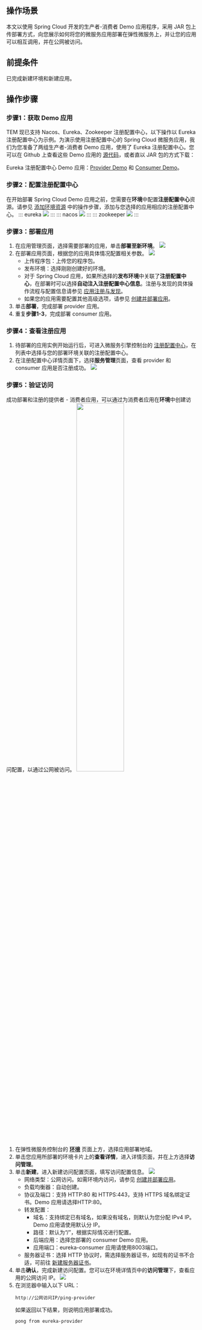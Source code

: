 ## 操作场景

本文以使用 Spring Cloud 开发的生产者-消费者 Demo 应用程序，采用 JAR 包上传部署方式，向您展示如何将您的微服务应用部署在弹性微服务上，并让您的应用可以相互调用，并在公网被访问。

## 前提条件

已完成新建环境和新建应用。

## 操作步骤

### 步骤1：获取 Demo 应用

TEM 现已支持 Nacos、Eureka、Zookeeper 注册配置中心，以下操作以 Eureka 注册配置中心为示例。为演示使用注册配置中心的 Spring Cloud 微服务应用，我们为您准备了两组生产者-消费者 Demo 应用，使用了 Eureka 注册配置中心。您可以在 Github 上查看这些 Demo 应用的 [源代码](https://github.com/tencentyun/tem-demo)，或者直以 JAR 包的方式下载：

 Eureka 注册配置中心 Demo 应用：[Provider Demo](https://tem-demo-1254962064.cos.ap-shanghai.myqcloud.com/eureka-provider-0.0.1-SNAPSHOT.jar) 和 [Consumer Demo](https://tem-demo-1254962064.cos.ap-shanghai.myqcloud.com/eureka-consumer-0.0.1-SNAPSHOT.jar)。


### 步骤2：配置注册配置中心

在开始部署 Spring Cloud Demo 应用之前，您需要在**环境**中配置**注册配置中心**资源。请参见 [添加环境资源](https://cloud.tencent.com/document/product/1371/55684) 中的操作步骤，添加与您选择的应用相应的注册配置中心。
<dx-tabs>
::: eureka
![](https://qcloudimg.tencent-cloud.cn/raw/e35c99010723bb126d5fc24f4c3312f2.jpg)
:::
::: nacos
![](https://qcloudimg.tencent-cloud.cn/raw/b0aa0b243ae33dfdf324ad488fcf2fcc.jpg)
:::
::: zookeeper
![](https://qcloudimg.tencent-cloud.cn/raw/36c7545a8c64d620246682581740cda1.jpg)
:::
</dx-tabs>


### 步骤3：部署应用

1. 在应用管理页面，选择需要部署的应用，单击**部署至新环境**。
![](https://qcloudimg.tencent-cloud.cn/raw/8bdc91f587eaf0590674c8a1deb41433.png)
2. 在部署应用页面，根据您的应用具体情况配置相关参数。
![](https://qcloudimg.tencent-cloud.cn/raw/4bb774ec9ca1482fc72d09970d8ca1d6.png)
   - 上传程序包：上传您的程序包。
   - 发布环境：选择刚刚创建好的环境。
   - 对于 Spring Cloud 应用，如果所选择的**发布环境**中关联了**注册配置中心**，在部署时可以选择**自动注入注册配置中心信息**。注册与发现的具体操作流程与配置信息请参见 [应用注册与发现](https://cloud.tencent.com/document/product/1371/56367)。
   - 如果您的应用需要配置其他高级选项，请参见 [创建并部署应用](https://cloud.tencent.com/document/product/1371/53294)。
3. 单击**部署**，完成部署 provider 应用。
4. 重复**步骤1-3**，完成部署 consumer 应用。



### 步骤4：查看注册应用

1. 待部署的应用实例开始运行后，可进入微服务引擎控制台的 [注册配置中心](https://console.cloud.tencent.com/tse/zookeeper)，在列表中选择与您的部署环境关联的注册配置中心。
2. 在注册配置中心详情页面下，选择**服务管理**页面，查看 provider 和 consumer 应用是否注册成功。
   ![](https://main.qcloudimg.com/raw/a27e06771f854fc411fb96d93e968baf.png)



### 步骤5：验证访问

成功部署和注册的提供者 - 消费者应用，可以通过为消费者应用在**环境**中创建访问配置，以通过公网被访问。
<img src="https://main.qcloudimg.com/raw/cd514ef965e5518ae14b85cf7329bb4c.jpg" width="50%">

1. 在弹性微服务控制台的 [**环境**](https://console.cloud.tencent.com/tem/env) 页面上方，选择应用部署地域。
2. 单击您应用所部署的环境卡片上的**查看详情**，进入详情页面，并在上方选择**访问管理**。
3. 单击**新建**，进入新建访问配置页面，填写访问配置信息。
![](https://qcloudimg.tencent-cloud.cn/raw/a230d01c34fbd0641ebc9faaa46c68df.png)
   - 网络类型：公网访问。如需环境内访问，请参见 [创建并部署应用](https://cloud.tencent.com/document/product/1371/53294)。
   - 负载均衡器：自动创建。
   - 协议及端口：支持 HTTP:80 和 HTTPS:443，支持 HTTPS 域名绑定证书。Demo 应用请选择HTTP:80。
   - 转发配置：
     - 域名：支持绑定已有域名，如果没有域名，则默认为您分配 IPv4 IP。Demo 应用请使用默认分 IP。
     - 路径：默认为“/”，根据实际情况进行配置。
     - 后端应用：选择您部署的 consumer Demo 应用。
     - 应用端口：eureka-consumer 应用请使用8003端口。
   - 服务器证书：选择 HTTP 协议时，需选择服务器证书，如现有的证书不合适，可前往 [新建服务器证书](https://console.cloud.tencent.com/clb/cert)。
4. 单击**确认**，完成新建访问配置。您可以在环境详情页中的**访问管理**下，查看应用的公网访问 IP。
   ![](https://main.qcloudimg.com/raw/c4dac5fa35a43dc279fa5cf40ae4931c.png)
5. 在浏览器中输入以下 URL：
   ```plaintext
   http://公网访问IP/ping-provider
   ```
   如果返回以下结果，则说明应用部署成功。
   ```plaintext
   pong from eureka-provider 
   ```

